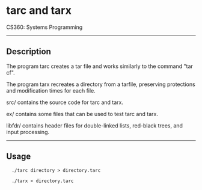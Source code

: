 # tarc and tarx

CS360: Systems Programming

-----------
Description
-----------
The program tarc creates a tar file and works similarly to the command "tar cf".

The program tarx recreates a directory from a tarfile, preserving protections and 
modification times for each file.

src/ contains the source code for tarc and tarx.

ex/ contains some files that can be used to test tarc and tarx.

libfdr/ contains header files for double-linked lists, red-black trees, and input processing.

-----
Usage
-----

      ./tarc directory > directory.tarc
      
      ./tarx < directory.tarc


